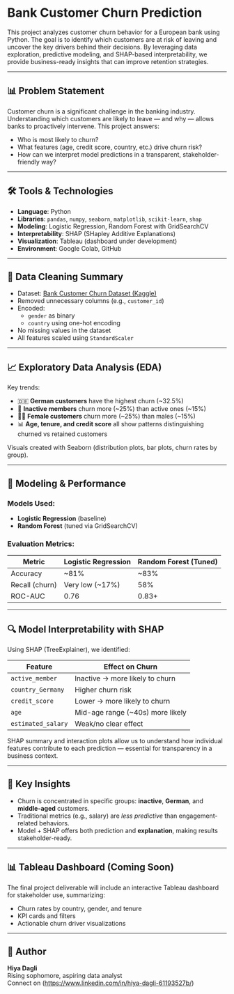 # Bank Customer Churn Prediction

This project analyzes customer churn behavior for a European bank using Python. The goal is to identify which customers are at risk of leaving and uncover the key drivers behind their decisions. By leveraging data exploration, predictive modeling, and SHAP-based interpretability, we provide business-ready insights that can improve retention strategies.

---

## 📊 Problem Statement

Customer churn is a significant challenge in the banking industry. Understanding which customers are likely to leave — and why — allows banks to proactively intervene. This project answers:

- Who is most likely to churn?
- What features (age, credit score, country, etc.) drive churn risk?
- How can we interpret model predictions in a transparent, stakeholder-friendly way?

---

## 🛠️ Tools & Technologies

- **Language**: Python
- **Libraries**: `pandas`, `numpy`, `seaborn`, `matplotlib`, `scikit-learn`, `shap`
- **Modeling**: Logistic Regression, Random Forest with GridSearchCV
- **Interpretability**: SHAP (SHapley Additive Explanations)
- **Visualization**: Tableau (dashboard under development)
- **Environment**: Google Colab, GitHub

---

## 🧼 Data Cleaning Summary

- Dataset: [Bank Customer Churn Dataset (Kaggle)](https://www.kaggle.com/datasets/gauravtopre/bank-customer-churn-dataset)
- Removed unnecessary columns (e.g., `customer_id`)
- Encoded:
  - `gender` as binary
  - `country` using one-hot encoding
- No missing values in the dataset
- All features scaled using `StandardScaler`

---

## 📈 Exploratory Data Analysis (EDA)

Key trends:

- 🇩🇪 **German customers** have the highest churn (~32.5%)
- 👥 **Inactive members** churn more (~25%) than active ones (~15%)
- 👩‍🦰 **Female customers** churn more (~25%) than males (~15%)
- 📊 **Age, tenure, and credit score** all show patterns distinguishing churned vs retained customers

Visuals created with Seaborn (distribution plots, bar plots, churn rates by group).

---

## 🤖 Modeling & Performance

### Models Used:
- **Logistic Regression** (baseline)
- **Random Forest** (tuned via GridSearchCV)

### Evaluation Metrics:
| Metric         | Logistic Regression | Random Forest (Tuned) |
|----------------|---------------------|------------------------|
| Accuracy       | ~81%                | ~83%                   |
| Recall (churn) | Very low (~17%)     | 58%                    |
| ROC-AUC        | 0.76                | 0.83+                  |

---

## 🔍 Model Interpretability with SHAP

Using SHAP (TreeExplainer), we identified:

| Feature             | Effect on Churn |
|---------------------|------------------|
| `active_member`     | Inactive → more likely to churn |
| `country_Germany`   | Higher churn risk |
| `credit_score`      | Lower → more likely to churn |
| `age`               | Mid-age range (~40s) more likely |
| `estimated_salary`  | Weak/no clear effect |

SHAP summary and interaction plots allow us to understand how individual features contribute to each prediction — essential for transparency in a business context.

---

## 📌 Key Insights

- Churn is concentrated in specific groups: **inactive**, **German**, and **middle-aged** customers.
- Traditional metrics (e.g., salary) are *less predictive* than engagement-related behaviors.
- Model + SHAP offers both prediction and **explanation**, making results stakeholder-ready.

---

## 📊 Tableau Dashboard (Coming Soon)

The final project deliverable will include an interactive Tableau dashboard for stakeholder use, summarizing:

- Churn rates by country, gender, and tenure
- KPI cards and filters
- Actionable churn driver visualizations


---

## 🚀 Author

**Hiya Dagli**  
Rising sophomore, aspiring data analyst  
Connect on (https://www.linkedin.com/in/hiya-dagli-61193527b/)


